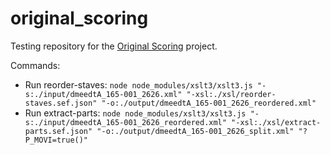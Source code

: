# original_scoring

Testing repository for the [Original Scoring](https://gitlab.mozarteum.at/groups/dme/dime/-/milestones/7#tab-issues) project.

Commands:
- Run reorder-staves: `node node_modules/xslt3/xslt3.js "-s:./input/dmeedtA_165-001_2626.xml" "-xsl:./xsl/reorder-staves.sef.json" "-o:./output/dmeedtA_165-001_2626_reordered.xml"`
- Run extract-parts: `node node_modules/xslt3/xslt3.js "-s:./input/dmeedtA_165-001_2626_reordered.xml" "-xsl:./xsl/extract-parts.sef.json" "-o:./output/dmeedtA_165-001_2626_split.xml" "?P_MOVI=true()"`